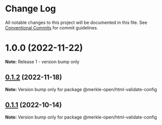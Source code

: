 # Change Log

All notable changes to this project will be documented in this file.
See [Conventional Commits](https://conventionalcommits.org) for commit guidelines.

# 1.0.0 (2022-11-22)

**Note:** Release 1 - version bump only

## [0.1.2](https://github.com/merkle-open/frontend-defaults/compare/@merkle-open/html-validate-config@0.1.1...@merkle-open/html-validate-config@0.1.2) (2022-11-18)

**Note:** Version bump only for package @merkle-open/html-validate-config

## [0.1.1](https://github.com/merkle-open/frontend-defaults/compare/@merkle-open/html-validate-config@0.1.0...@merkle-open/html-validate-config@0.1.1) (2022-10-14)

**Note:** Version bump only for package @merkle-open/html-validate-config

